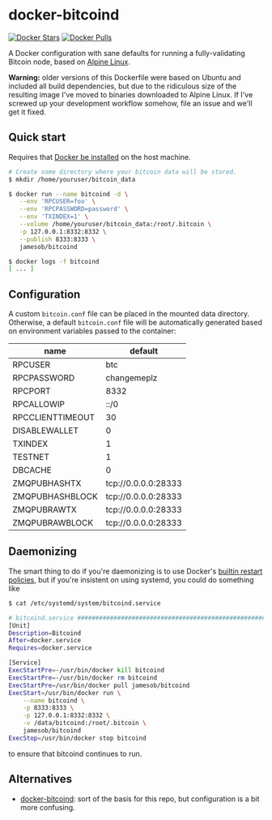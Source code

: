 
# docker-bitcoind

[![Docker Stars](https://img.shields.io/docker/stars/jamesob/bitcoind.svg)](https://hub.docker.com/r/jamesob/bitcoind/)
[![Docker Pulls](https://img.shields.io/docker/pulls/jamesob/bitcoind.svg)](https://hub.docker.com/r/jamesob/bitcoind/)

A Docker configuration with sane defaults for running a fully-validating
Bitcoin node, based on [Alpine Linux](https://alpinelinux.org/).

**Warning:** older versions of this Dockerfile were based on Ubuntu and
included all build dependencies, but due to the ridiculous size of the
resulting image I've moved to binaries downloaded to Alpine Linux. If I've
screwed up your development workflow somehow, file an issue and we'll get it
fixed.

## Quick start

Requires that [Docker be installed](https://docs.docker.com/install/) on the host machine.

```bash
# Create some directory where your bitcoin data will be stored.
$ mkdir /home/youruser/bitcoin_data

$ docker run --name bitcoind -d \
   --env 'RPCUSER=foo' \
   --env 'RPCPASSWORD=password' \
   --env 'TXINDEX=1' \
   --volume /home/youruser/bitcoin_data:/root/.bitcoin \
   -p 127.0.0.1:8332:8332 \
   --publish 8333:8333 \
   jamesob/bitcoind

$ docker logs -f bitcoind
[ ... ]
```


## Configuration

A custom `bitcoin.conf` file can be placed in the mounted data directory.
Otherwise, a default `bitcoin.conf` file will be automatically generated based
on environment variables passed to the container:

| name | default |
| ---- | ------- |
| RPCUSER | btc |
| RPCPASSWORD | changemeplz |
| RPCPORT | 8332 |
| RPCALLOWIP | ::/0 |
| RPCCLIENTTIMEOUT | 30 |
| DISABLEWALLET | 0 |
| TXINDEX | 1 |
| TESTNET | 1 |
| DBCACHE | 0 |
| ZMQPUBHASHTX | tcp://0.0.0.0:28333 |
| ZMQPUBHASHBLOCK | tcp://0.0.0.0:28333 |
| ZMQPUBRAWTX | tcp://0.0.0.0:28333 |
| ZMQPUBRAWBLOCK | tcp://0.0.0.0:28333 |


## Daemonizing

The smart thing to do if you're daemonizing is to use Docker's [builtin
restart
policies](https://docs.docker.com/config/containers/start-containers-automatically/#use-a-restart-policy),
but if you're insistent on using systemd, you could do something like

```bash
$ cat /etc/systemd/system/bitcoind.service

# bitcoind.service #######################################################################
[Unit]
Description=Bitcoind
After=docker.service
Requires=docker.service

[Service]
ExecStartPre=-/usr/bin/docker kill bitcoind
ExecStartPre=-/usr/bin/docker rm bitcoind
ExecStartPre=/usr/bin/docker pull jamesob/bitcoind
ExecStart=/usr/bin/docker run \
    --name bitcoind \
    -p 8333:8333 \
    -p 127.0.0.1:8332:8332 \
    -v /data/bitcoind:/root/.bitcoin \
    jamesob/bitcoind
ExecStop=/usr/bin/docker stop bitcoind
```

to ensure that bitcoind continues to run.


## Alternatives

- [docker-bitcoind](https://github.com/kylemanna/docker-bitcoind): sort of the
  basis for this repo, but configuration is a bit more confusing.
